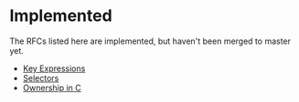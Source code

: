 # Implemented
The RFCs listed here are implemented, but haven't been merged to master yet.
- [Key Expressions](./ALL/Key%20Expressions.md)
- [Selectors](./ALL/Selectors.md)
- [Ownership in C](./ALL/Ownership%20in%20C.md)